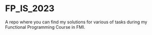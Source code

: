 # FP_IS_2023
A repo where you can find my solutions for various of tasks during my Functional Programming Course in FMI.
